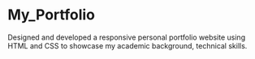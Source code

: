 # My_Portfolio
Designed and developed a responsive personal portfolio website using HTML and CSS to showcase my academic background, technical skills.
